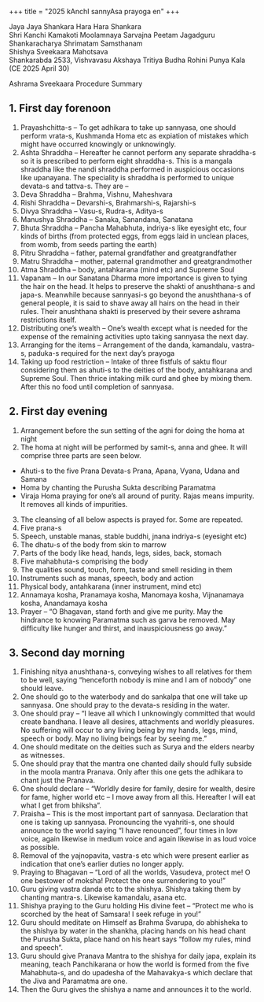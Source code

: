 +++
title = "2025 kAnchI sannyAsa prayoga en"
+++

Jaya Jaya Shankara Hara Hara Shankara  
Shri Kanchi Kamakoti Moolamnaya Sarvajna Peetam
Jagadguru Shankaracharya Shrimatam Samsthanam  
Shishya Sveekaara Mahotsava  
Shankarabda 2533, Vishvavasu Akshaya Tritiya Budha Rohini Punya Kala  
(CE 2025 April 30)  

Ashrama Sveekaara Procedure Summary

## 1. First day forenoon
1. Prayashchitta-s – To get adhikara to take up sannyasa, one should perform vrata-s, Kushmanda Homa etc as expiation of mistakes which might have occurred knowingly or unknowingly.
2. Ashta Shraddha – Hereafter he cannot perform any separate shraddha-s so it is prescribed to perform eight shraddha-s. This is a mangala shraddha like the nandi shraddha performed in auspicious occasions like upanayana. The speciality is shraddha is performed to unique devata-s and tattva-s. They are –
  1. Deva Shraddha – Brahma, Vishnu, Maheshvara
  2. Rishi Shraddha – Devarshi-s, Brahmarshi-s, Rajarshi-s
  3. Divya Shraddha – Vasu-s, Rudra-s, Aditya-s
  4. Manushya Shraddha – Sanaka, Sanandana, Sanatana
  5. Bhuta Shraddha – Pancha Mahabhuta, indriya-s like eyesight etc, four kinds of births (from protected eggs, from eggs laid in unclean places, from womb, from seeds parting the earth)
  6. Pitru Shraddha – father, paternal grandfather and greatgrandfather
  7. Matru Shraddha – mother, paternal grandmother and greatgrandmother
  8. Atma Shraddha – body, antahkarana (mind etc) and Supreme Soul
3. Vapanam – In our Sanatana Dharma more importance is given to tying the hair on the head. It helps to preserve the shakti of anushthana-s and japa-s. Meanwhile because sannyasi-s go beyond the anushthana-s of general people, it is said to shave away all hairs on the head in their rules. Their anushthana shakti is preserved by their severe ashrama restrictions itself.
4. Distributing one’s wealth – One’s wealth except what is needed for the expense of the remaining activities upto taking sannyasa the next day.
5. Arranging for the items – Arrangement of the danda, kamandalu, vastra-s, paduka-s required for the next day’s prayoga
6. Taking up food restriction – Intake of three fistfuls of saktu flour considering them as ahuti-s to the deities of the body, antahkarana and Supreme Soul. Then thrice intaking milk curd and ghee by mixing them. After this no food until completion of sannyasa.

## 2. First day evening
1. Arrangement before the sun setting of the agni for doing the homa at night
2. The homa at night will be performed by samit-s, anna and ghee. It will comprise three parts are seen below.
  - Ahuti-s to the five Prana Devata-s Prana, Apana, Vyana, Udana and Samana
  - Homa by chanting the Purusha Sukta describing Paramatma
  - Viraja Homa praying for one’s all around of purity. Rajas means impurity. It removes all kinds of impurities.
3. The cleansing of all below aspects is prayed for. Some are repeated.
  1. Five prana-s
  2. Speech, unstable manas, stable buddhi, jnana indriya-s (eyesight etc)
  3. The dhatu-s of the body from skin to marrow
  4. Parts of the body like head, hands, legs, sides, back, stomach
  5. Five mahabhuta-s comprising the body
  6. The qualities sound, touch, form, taste and smell residing in them
  7. Instruments such as manas, speech, body and action
  8. Physical body, antahkarana (inner instrument, mind etc)
  9. Annamaya kosha, Pranamaya kosha, Manomaya kosha, Vijnanamaya kosha, Anandamaya kosha
4. Prayer – “O Bhagavan, stand forth and give me purity. May the hindrance to knowing Paramatma such as garva be removed. May difficulty like hunger and thirst, and inauspiciousness go away.”

## 3. Second day morning
1. Finishing nitya anushthana-s, conveying wishes to all relatives for them to be well, saying “henceforth nobody is mine and I am of nobody” one should leave.
2. One should go to the waterbody and do sankalpa that one will take up sannyasa. One should pray to the devata-s residing in the water.
3. One should pray – “I leave all which I unknowingly committed that would create bandhana. I leave all desires, attachments and worldly pleasures. No suffering will occur to any living being by my hands, legs, mind, speech or body. May no living beings fear by seeing me.”
4. One should meditate on the deities such as Surya and the elders nearby as witnesses.
5. One should pray that the mantra one chanted daily should fully subside in the moola mantra Pranava. Only after this one gets the adhikara to chant just the Pranava.
6. One should declare – “Worldly desire for family, desire for wealth, desire for fame, higher world etc – I move away from all this. Hereafter I will eat what I get from bhiksha”.
7. Praisha – This is the most important part of sannyasa. Declaration that one is taking up sannyasa. Pronouncing the vyahriti-s, one should announce to the world saying “I have renounced”, four times in low voice, again likewise in medium voice and again likewise in as loud voice as possible.
8. Removal of the yajnopavita, vastra-s etc which were present earlier as indication that one’s earlier duties no longer apply.
9. Praying to Bhagavan – “Lord of all the worlds, Vasudeva, protect me! O one bestower of moksha! Protect the one surrendering to you!”
10. Guru giving vastra danda etc to the shishya. Shishya taking them by chanting mantra-s. Likewise kamandalu, asana etc.
11. Shishya praying to the Guru holding His divine feet – “Protect me who is scorched by the heat of Samsara! I seek refuge in you!”
12. Guru should meditate on Himself as Brahma Svarupa, do abhisheka to the shishya by water in the shankha, placing hands on his head chant the Purusha Sukta, place hand on his heart says “follow my rules, mind and speech”.
13. Guru should give Pranava Mantra to the shishya for daily japa, explain its meaning, teach Panchikarana or how the world is formed from the five Mahabhuta-s, and do upadesha of the Mahavakya-s which declare that the Jiva and Paramatma are one.
14. Then the Guru gives the shishya a name and announces it to the world.

